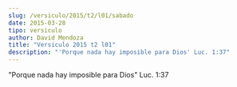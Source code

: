 ```yaml
---
slug: /versiculo/2015/t2/l01/sabado
date: 2015-03-28
tipo: versiculo
author: David Mendoza
title: "Versiculo 2015 t2 l01"
description: "'Porque nada hay imposible para Dios' Luc. 1:37"
---
```


"Porque nada hay imposible para Dios" Luc. 1:37
